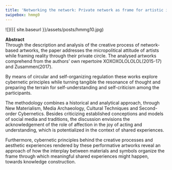 ```yaml
---
title: 'Networking the network: Private network as frame for artistic interventions'
swipebox: hmmg0
---
```

![]({{ site.baseurl }}/assets/posts/hmmg10.jpg)

**Abstract**  
Through the description and analysis of the creative process of network-based artworks, the paper addresses the micropolitical attitude of artists while framing reality through their private circle. The analysed artworks comprehend from the authors’ own repertoire XOXOXOLOLOLOL(2015-17) and Zusammen(2017).

By means of circular and self-organizing regulation these works explore cybernetic principles while turning tangible the resonance of thought and preparing the terrain for self-understanding and self-criticism among the participants.

The methodology combines a historical and analytical approach, through New Materialism, Media Archaeology, Cultural Techniques and Second-order Cybernetics. Besides criticizing established conceptions and models of social media and traditions, the discussion envisions the acknowledgement of the role of affection in the joy of acting and understanding, which is potentialized in the context of shared experiences.

Furthermore, cybernetic principles behind the creative processes and aesthetic experiences rendered by these performative artworks reveal an approach of how the interplay between materials and symbols organize the frame through which meaningful shared experiences might happen, towards knowledge construction.
